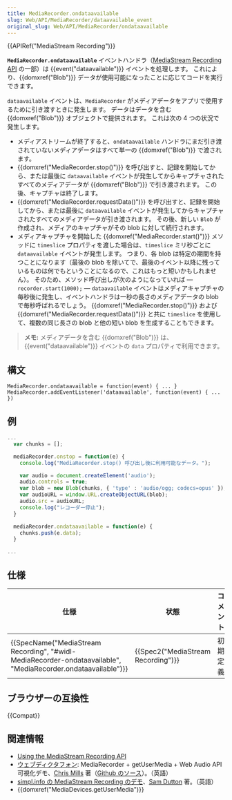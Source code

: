 ```yaml
---
title: MediaRecorder.ondataavailable
slug: Web/API/MediaRecorder/dataavailable_event
original_slug: Web/API/MediaRecorder/ondataavailable
---
```


{{APIRef("MediaStream Recording")}}

**`MediaRecorder.ondataavailable`** イベントハンドラ（[MediaStream Recording API](/ja/docs/Web/API/MediaStream_Recording_API) の一部）は {{event("dataavailable")}} イベントを処理します。 これにより、{{domxref("Blob")}} データが使用可能になったことに応じてコードを実行できます。

`dataavailable` イベントは、`MediaRecorder` がメディアデータをアプリで使用するために引き渡すときに発生します。 データはデータを含む {{domxref("Blob")}} オブジェクトで提供されます。 これは次の 4 つの状況で発生します。

- メディアストリームが終了すると、`ondataavailable` ハンドラにまだ引き渡されていないメディアデータはすべて単一の {{domxref("Blob")}} で渡されます。
- {{domxref("MediaRecorder.stop()")}} を呼び出すと、記録を開始してから、または最後に `dataavailable` イベントが発生してからキャプチャされたすべてのメディアデータが {{domxref("Blob")}} で引き渡されます。 この後、キャプチャは終了します。
- {{domxref("MediaRecorder.requestData()")}} を呼び出すと、記録を開始してから、または最後に `dataavailable` イベントが発生してからキャプチャされたすべてのメディアデータが引き渡されます。 その後、新しい `Blob` が作成され、メディアのキャプチャがその blob に対して続行されます。
- メディアキャプチャを開始した {{domxref("MediaRecorder.start()")}} メソッドに `timeslice` プロパティを渡した場合は、`timeslice` ミリ秒ごとに `dataavailable` イベントが発生します。 つまり、各 blob は特定の期間を持つことになります（最後の blob を除いてで、最後のイベント以降に残っているものは何でもということになるので、これはもっと短いかもしれません）。 そのため、メソッド呼び出しが次のようになっていれば — `recorder.start(1000);` — `dataavailable` イベントはメディアキャプチャの毎秒後に発生し、イベントハンドラは一秒の長さのメディアデータの blob で毎秒呼ばれるでしょう。 {{domxref("MediaRecorder.stop()")}} および {{domxref("MediaRecorder.requestData()")}} と共に `timeslice` を使用して、複数の同じ長さの blob と他の短い blob を生成することもできます。

> **メモ:** メディアデータを含む {{domxref("Blob")}} は、{{event("dataavailable")}} イベントの `data` プロパティで利用できます。

## 構文

```
MediaRecorder.ondataavailable = function(event) { ... }
MediaRecorder.addEventListener('dataavailable', function(event) { ... })
```

## 例

```js
...
  var chunks = [];

  mediaRecorder.onstop = function(e) {
    console.log("MediaRecorder.stop() 呼び出し後に利用可能なデータ。");

    var audio = document.createElement('audio');
    audio.controls = true;
    var blob = new Blob(chunks, { 'type' : 'audio/ogg; codecs=opus' });
    var audioURL = window.URL.createObjectURL(blob);
    audio.src = audioURL;
    console.log("レコーダー停止");
  }

  mediaRecorder.ondataavailable = function(e) {
    chunks.push(e.data);
  }

...
```

## 仕様

| 仕様                                                                                                                                             | 状態                                         | コメント |
| ------------------------------------------------------------------------------------------------------------------------------------------------ | -------------------------------------------- | -------- |
| {{SpecName("MediaStream Recording", "#widl-MediaRecorder-ondataavailable", "MediaRecorder.ondataavailable")}} | {{Spec2("MediaStream Recording")}} | 初期定義 |

## ブラウザーの互換性

{{Compat}}

## 関連情報

- [Using the MediaStream Recording API](/ja/docs/Web/API/MediaStream_Recording_API)
- [ウェブディクタフォン](http://mdn.github.io/web-dictaphone/): MediaRecorder + getUserMedia + Web Audio API 可視化デモ、[Chris Mills](https://twitter.com/chrisdavidmills) 著（[Github のソース](https://github.com/mdn/web-dictaphone/)）。（英語）
- [simpl.info の MediaStream Recording のデモ](http://simpl.info/mediarecorder/)、[Sam Dutton](https://twitter.com/sw12) 著。（英語）
- {{domxref("MediaDevices.getUserMedia")}}
